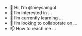 - 👋 Hi, I’m @meysamgol
- 👀 I’m interested in ...
- 🌱 I’m currently learning ...
- 💞️ I’m looking to collaborate on ...
- 📫 How to reach me ...

<!---
meysamgol/meysamgol is a ✨ special ✨ repository because its `README.md` (this file) appears on your GitHub profile.
You can click the Preview link to take a look at your changes.
--->
